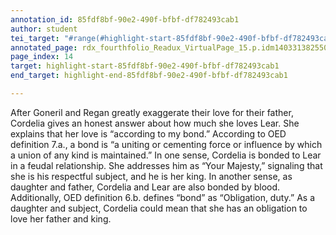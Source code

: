 ```yaml
---
annotation_id: 85fdf8bf-90e2-490f-bfbf-df782493cab1
author: student
tei_target: "#range(#highlight-start-85fdf8bf-90e2-490f-bfbf-df782493cab1, #highlight-end-85fdf8bf-90e2-490f-bfbf-df782493cab1)"
annotated_page: rdx_fourthfolio_Readux_VirtualPage_15.p.idm140331382550000
page_index: 14
target: highlight-start-85fdf8bf-90e2-490f-bfbf-df782493cab1
end_target: highlight-end-85fdf8bf-90e2-490f-bfbf-df782493cab1

---
```

After Goneril and Regan greatly exaggerate their love for their father, Cordelia gives an honest answer about how much she loves Lear. She explains that her love is “according to my bond.” According to OED definition 7.a., a bond is “a uniting or cementing force or influence by which a union of any kind is maintained.” In one sense, Cordelia is bonded to Lear in a feudal relationship. She addresses him as “Your Majesty,” signaling that she is his respectful subject, and he is her king. In another sense, as daughter and father, Cordelia and Lear are also bonded by blood. Additionally, OED definition 6.b. defines “bond” as “Obligation, duty.” As a daughter and subject, Cordelia could mean that she has an obligation to love her father and king. 
